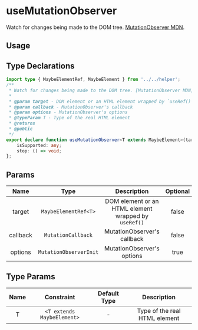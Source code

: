 # useMutationObserver
Watch for changes being made to the DOM tree. [MutationObserver MDN](https://developer.mozilla.org/en-US/docs/Web/API/MutationObserver).
## Usage

## Type Declarations
```ts
import type { MaybeElementRef, MaybeElement } from '../../helper';
/**
 * Watch for changes being made to the DOM tree. [MutationObserver MDN](https://developer.mozilla.org/en-US/docs/Web/API/MutationObserver).
 *
 * @param target - DOM element or an HTML element wrapped by `useRef()`
 * @param callback - MutationObserver's callback
 * @param options - MutationObserver's options
 * @typeParam T - Type of the real HTML element
 * @returns
 * @public
 */
export declare function useMutationObserver<T extends MaybeElement>(target: MaybeElementRef<T>, callback: MutationCallback, options?: MutationObserverInit): {
    isSupported: any;
    stop: () => void;
};
```
## Params
| Name | Type | Description | Optional |
| :---: | :---: | :---: | :---: |
| target | `MaybeElementRef<T>` | DOM element or an HTML element wrapped by `useRef()` | false |
| callback | `MutationCallback` | MutationObserver's callback | false |
| options | `MutationObserverInit` | MutationObserver's options | true |
## Type Params
| Name | Constraint | Default Type | Description |
| :---: | :---: | :---: | :---: |
| T | `<T extends MaybeElement>` | -  |  Type of the real HTML element |